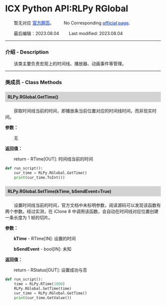 # ICX Python API:RLPy RGlobal
&emsp;&emsp;暂无对应 [**<font color=RoyalBlue>官方网页</font>**](https://wiki.reallusion.com/IC8_Python_API:RLPy_RGlobal)。
&ensp;&ensp;&ensp;&ensp;No Corresponding [**<font color=RoyalBlue>official page</font>**](https://wiki.reallusion.com/IC8_Python_API:RLPy_RGlobal).

&emsp;&emsp;最后编辑：2023.08.04
&ensp;&ensp;&ensp;&ensp;Last modified: 2023.08.04
___
### 介绍 - Description
&emsp;&emsp;该类主要负责宏观上的时间线、播放器、动画事件等管理。
___
### 类成员 - Class Methods
#### <div style="background: lightgray; padding: 8px;">RLPy.RGlobal.GetTime()</div>
&emsp;&emsp;获取时间线当前的时间，即播放条当前位置对应的时间线时间，而非现实时间。

**参数：**

&emsp;&emsp;无

**返回值：**

&emsp;&emsp;return - RTime[OUT]: 时间线当前的时间

``` python {.line-numbers}
def run_script():
    cur_time = RLPy.RGlobal.GetTime()
    print(cur_time.ToInt())
```

#### <div style="background: lightgray; padding: 8px;">RLPy.RGlobal.SetTime(kTime, bSendEvent=True)</div>
&emsp;&emsp;设置时间线当前的时间，官方文档中未标明参数，阅读源码可以发现该函数有两个参数。经过实测，在 iClone 8 中调用该函数，会自动在时间线对应位置创建一条长度为 1 帧的切片。

**参数：**

&emsp;&emsp;**kTime** - RTime[IN]: 设置的时间

&emsp;&emsp;**bSendEvent** - bool[IN]: 未知

**返回值：**

&emsp;&emsp;return - RStatus[OUT]: 设置成功与否

``` python {.line-numbers}
def run_script():
    time = RLPy.RTime(1000)
    RLPy.RGlobal.SetTime(time)
    cur_time = RLPy.RGlobal.GetTime()
    print(cur_time.GetValue())
```